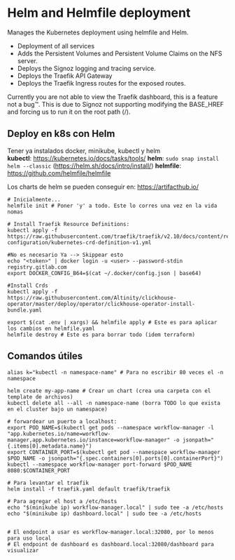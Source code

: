 # Helm and Helmfile deployment 
Manages the Kubernetes deployment using helmfile and Helm. 
- Deployment of all services
- Adds the Persistent Volumes and Persistent Volume Claims on the NFS server.
- Deploys the Signoz logging and tracing service.
- Deploys the Traefik API Gateway
- Deploys the Traefik Ingress routes for the exposed routes.

Currently you are not able to view the Traefik dashboard, this is a feature not a bug™. This is due to Signoz not supporting modifying the BASE_HREF and forcing us to run it on the root path (/). 


## Deploy en k8s con Helm
Tener ya instalados docker, minikube, kubectl y helm \
**kubectl**: https://kubernetes.io/docs/tasks/tools/
**helm**: `sudo snap install helm --classic` (https://helm.sh/docs/intro/install/)
**helmfile**: https://github.com/helmfile/helmfile

Los charts de helm se pueden conseguir en: https://artifacthub.io/

```
# Inicialmente...
helmfile init # Poner 'y' a todo. Este lo corres una vez en la vida nomas

# Install Traefik Resource Definitions:
kubectl apply -f https://raw.githubusercontent.com/traefik/traefik/v2.10/docs/content/reference/dynamic-configuration/kubernetes-crd-definition-v1.yml

#No es necesario Ya --> Skippear esto
echo "<token>" | docker login -u <user> --password-stdin registry.gitlab.com
export DOCKER_CONFIG_B64=$(cat ~/.docker/config.json | base64)

#Install Crds
kubectl apply -f https://raw.githubusercontent.com/Altinity/clickhouse-operator/master/deploy/operator/clickhouse-operator-install-bundle.yaml

export $(cat .env | xargs) && helmfile apply # Este es para aplicar los cambios en helmfile.yaml
helmfile destroy # Este es para borrar todo (idem terraform)
```

## Comandos útiles
```
alias k="kubectl -n namespace-name" # Para no escribir 80 veces el -n namespace

helm create my-app-name # Crear un chart (crea una carpeta con el template de archivos)
kubectl delete all --all -n namespace-name (borra TODO lo que exista en el cluster bajo un namespace)

# forwardear un puerto a localhost:
export POD_NAME=$(kubectl get pods --namespace workflow-manager -l "app.kubernetes.io/name=workflow-manager,app.kubernetes.io/instance=workflow-manager" -o jsonpath="{.items[0].metadata.name}")
export CONTAINER_PORT=$(kubectl get pod --namespace workflow-manager $POD_NAME -o jsonpath="{.spec.containers[0].ports[0].containerPort}")
kubectl --namespace workflow-manager port-forward $POD_NAME 8080:$CONTAINER_PORT

# Para levantar el traefik
helm install -f traefik.yaml default traefik/traefik

# Para agregar el host a /etc/hosts
echo "$(minikube ip) workflow-manager.local" | sudo tee -a /etc/hosts
echo "$(minikube ip) dashboard.local" | sudo tee -a /etc/hosts


# El endpoint a usar es workflow-manager.local:32080, por lo menos para uso local
# El endpoint de dashboard es dashboard.local:32080/dashboard para visualizar

```